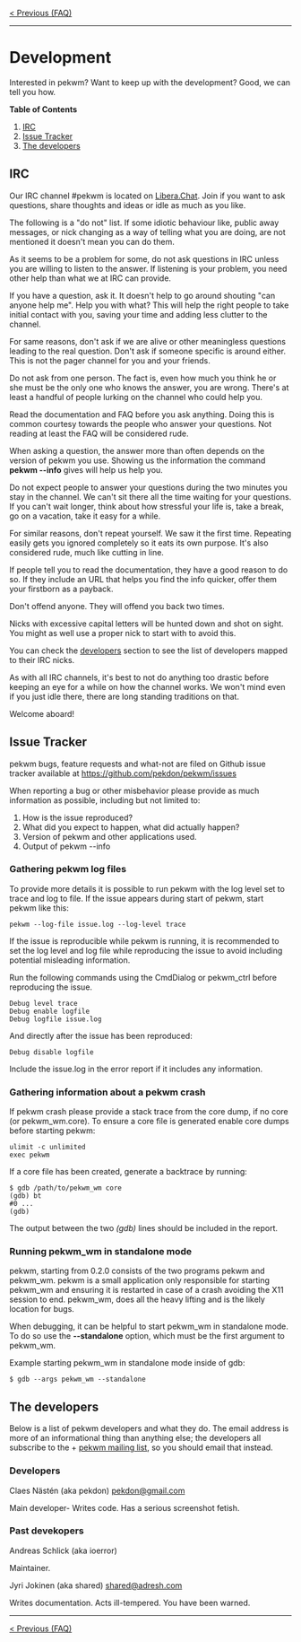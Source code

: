 [< Previous (FAQ)](faq.md)

***

Development
===========

Interested in pekwm? Want to keep up with the development? Good, we
can tell you how.

**Table of Contents**

1. [IRC](#irc)
1. [Issue Tracker](#issue-tracker)
1. [The developers](#the-developer)

IRC
---

Our IRC channel #pekwm is located on [Libera.Chat](https://libera.chat).
Join if you want to ask questions, share thoughts and ideas or idle as much as
you like.

The following is a "do not" list. If some idiotic behaviour like,
public away messages, or nick changing as a way of telling what you
are doing, are not mentioned it doesn't mean you can do them.

As it seems to be a problem for some, do not ask questions in IRC
unless you are willing to listen to the answer. If listening is your
problem, you need other help than what we at IRC can provide.

If you have a question, ask it. It doesn't help to go around shouting
"can anyone help me". Help you with what? This will help the right
people to take initial contact with you, saving your time and adding
less clutter to the channel.

For same reasons, don't ask if we are alive or other meaningless
questions leading to the real question. Don't ask if someone specific
is around either. This is not the pager channel for you and your
friends.

Do not ask from one person. The fact is, even how much you think he or
she must be the only one who knows the answer, you are wrong. There's
at least a handful of people lurking on the channel who could help
you.

Read the documentation and FAQ before you ask anything. Doing this is
common courtesy towards the people who answer your questions. Not
reading at least the FAQ will be considered rude.

When asking a question, the answer more than often depends on the
version of pekwm you use. Showing us the information the command
**pekwm --info** gives will help us help you.

Do not expect people to answer your questions during the two minutes
you stay in the channel. We can't sit there all the time waiting for
your questions. If you can't wait longer, think about how stressful
your life is, take a break, go on a vacation, take it easy for a
while.

For similar reasons, don't repeat yourself. We saw it the first
time. Repeating easily gets you ignored completely so it eats its own
purpose. It's also considered rude, much like cutting in line.

If people tell you to read the documentation, they have a good reason
to do so. If they include an URL that helps you find the info quicker,
offer them your firstborn as a payback.

Don't offend anyone. They will offend you back two times.

Nicks with excessive capital letters will be hunted down and shot on
sight. You might as well use a proper nick to start with to avoid
this.

You can check the [developers](#devel-who) section to see the list of
developers mapped to their IRC nicks.

As with all IRC channels, it's best to not do anything too drastic
before keeping an eye for a while on how the channel works. We won't
mind even if you just idle there, there are long standing traditions
on that.

Welcome aboard!

Issue Tracker
-------------

pekwm bugs, feature requests and what-not are filed on Github issue
tracker available at https://github.com/pekdon/pekwm/issues

When reporting a bug or other misbehavior please provide as much
information as possible, including but not limited to:

1. How is the issue reproduced?
2. What did you expect to happen, what did actually happen?
3. Version of pekwm and other applications used.
4. Output of pekwm --info

### Gathering pekwm log files

To provide more details it is possible to run pekwm with the log level
set to trace and log to file. If the issue appears during start of
pekwm, start pekwm like this:

```
pekwm --log-file issue.log --log-level trace
```

If the issue is reproducible while pekwm is running, it is recommended
to set the log level and log file while reproducing the issue to avoid
including potential misleading information.


Run the following commands using the CmdDialog or pekwm_ctrl before
reproducing the issue.

```
Debug level trace
Debug enable logfile
Debug logfile issue.log
```

And directly after the issue has been reproduced:

```
Debug disable logfile
```

Include the issue.log in the error report if it includes any
information.


### Gathering information about a pekwm crash

If pekwm crash please provide a stack trace from the core dump, if no
core (or pekwm_wm.core). To ensure a core file is generated enable core
dumps before starting pekwm:

```
ulimit -c unlimited
exec pekwm
```

If a core file has been created, generate a backtrace by running:

```
$ gdb /path/to/pekwm_wm core
(gdb) bt
#0 ...
(gdb)
```

The output between the two _(gdb)_ lines should be included in the
report.

### Running pekwm_wm in standalone mode

pekwm, starting from 0.2.0 consists of the two programs pekwm and pekwm_wm.
pekwm is a small application only responsible for starting pekwm_wm and
ensuring it is restarted in case of a crash avoiding the X11 session to end.
pekwm_wm, does all the heavy lifting and is the likely location for bugs.

When debugging, it can be helpful to start pekwm_wm in standalone mode. To
do so use the **--standalone** option, which must be the first argument to
pekwm_wm.

Example starting pekwm_wm in standalone mode inside of gdb:

```
$ gdb --args pekwm_wm --standalone
```

The developers
--------------

Below is a list of pekwm developers and what they do. The email
address is more of an informational thing than anything else; the
developers all subscribe to the + [pekwm mailing
list](http://pekwm.org/projects/pekwm/mailing_lists/15), so you should
email that instead.

### Developers

Claes Nästén (aka pekdon) <pekdon@gmail.com>

Main developer- Writes code. Has a serious screenshot fetish.

### Past devekopers

Andreas Schlick (aka ioerror)

Maintainer.

Jyri Jokinen (aka shared) <shared@adresh.com>

Writes documentation. Acts ill-tempered. You have been warned.

***

[< Previous (FAQ)](faq.md)
